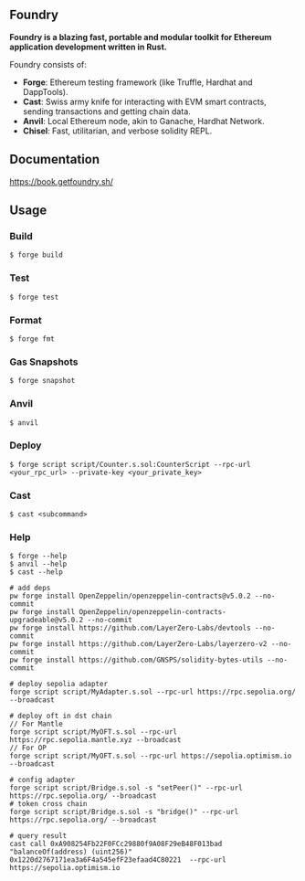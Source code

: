 ## Foundry

**Foundry is a blazing fast, portable and modular toolkit for Ethereum application development written in Rust.**

Foundry consists of:

-   **Forge**: Ethereum testing framework (like Truffle, Hardhat and DappTools).
-   **Cast**: Swiss army knife for interacting with EVM smart contracts, sending transactions and getting chain data.
-   **Anvil**: Local Ethereum node, akin to Ganache, Hardhat Network.
-   **Chisel**: Fast, utilitarian, and verbose solidity REPL.

## Documentation

https://book.getfoundry.sh/

## Usage

### Build

```shell
$ forge build
```

### Test

```shell
$ forge test
```

### Format

```shell
$ forge fmt
```

### Gas Snapshots

```shell
$ forge snapshot
```

### Anvil

```shell
$ anvil
```

### Deploy

```shell
$ forge script script/Counter.s.sol:CounterScript --rpc-url <your_rpc_url> --private-key <your_private_key>
```

### Cast

```shell
$ cast <subcommand>
```

### Help

```shell
$ forge --help
$ anvil --help
$ cast --help
```

```
# add deps
pw forge install OpenZeppelin/openzeppelin-contracts@v5.0.2 --no-commit
pw forge install OpenZeppelin/openzeppelin-contracts-upgradeable@v5.0.2 --no-commit
pw forge install https://github.com/LayerZero-Labs/devtools --no-commit
pw forge install https://github.com/LayerZero-Labs/layerzero-v2 --no-commit
pw forge install https://github.com/GNSPS/solidity-bytes-utils --no-commit

# deploy sepolia adapter
forge script script/MyAdapter.s.sol --rpc-url https://rpc.sepolia.org/ --broadcast

# deploy oft in dst chain
// For Mantle
forge script script/MyOFT.s.sol --rpc-url https://rpc.sepolia.mantle.xyz --broadcast 
// For OP
forge script script/MyOFT.s.sol --rpc-url https://sepolia.optimism.io --broadcast 

# config adapter
forge script script/Bridge.s.sol -s "setPeer()" --rpc-url https://rpc.sepolia.org/ --broadcast
# token cross chain
forge script script/Bridge.s.sol -s "bridge()" --rpc-url https://rpc.sepolia.org/ --broadcast

# query result
cast call 0xA908254Fb22F0FCc29880f9A08F29eB48F013bad "balanceOf(address) (uint256)" 0x1220d2767171ea3a6F4a545efF23efaad4C80221  --rpc-url  https://sepolia.optimism.io
```